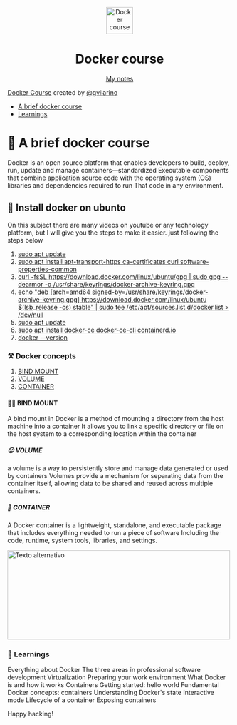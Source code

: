 <p align="center">
  <a href="https://static.platzi.com/media/achievements/badges-fundamentos-docker-c1277cec-3ef7-4557-9f83-2649bec9fe70.png" target="_blank">
    <img alt="Docker course" src="https://static.platzi.com/media/achievements/badges-fundamentos-docker-c1277cec-3ef7-4557-9f83-2649bec9fe70.png" width="60" />
  </a>
</p>
<h1 align="center">
  Docker course
</h1>
<p align="center">
  <a href="https://important-tachometer-040.notion.site/Docker-64bbcf379d704751803f1f64d2ea123b?pvs=4" target="_blank">
    My notes
  </a>
</p>

[Docker Course](https://platzi.com/cursos/docker/) created by [@gvilarino](https://twitter.com/@gvilarino) 

* [A brief docker course](#-🐳-A-brief-docker-course)
* [Learnings](#-Learnings)

# 🐳 A brief docker course

Docker is an open source platform that enables developers to build, deploy, run, update and manage containers—standardized
Executable components that combine application source code with the operating system (OS) libraries and dependencies required to run
That code in any environment.

## 🤤 Install docker on ubunto 
On this subject there are many videos on youtube or any technology platform, but I will give you the steps to make it easier.
just following the steps below
 1. [sudo apt update](#id1)
 2. [sudo apt install apt-transport-https ca-certificates curl software-properties-common](#id2)
 3. [curl -fsSL https://download.docker.com/linux/ubuntu/gpg | sudo gpg --dearmor -o /usr/share/keyrings/docker-archive-keyring.gpg](#id3)
 4. [echo "deb [arch=amd64 signed-by=/usr/share/keyrings/docker-archive-keyring.gpg] https://download.docker.com/linux/ubuntu $(lsb_release -cs) stable" | sudo tee /etc/apt/sources.list.d/docker.list > /dev/null](#id4)
 5. [sudo apt update](#id5)
 6. [sudo apt install docker-ce docker-ce-cli containerd.io](#id6)
 7. [docker --version](#id7)

### ⚒️ Docker concepts 
1. [BIND MOUNT](#id1)
2. [VOLUME](#id2)
3. [CONTAINER](#id3)

#### 😮‍💨 BIND MOUNT
A bind mount in Docker is a method of mounting a directory from the host machine into a container
It allows you to link a specific directory or file on the host system to a corresponding location within the container
##### 😐 VOLUME
 a volume is a way to persistently store and manage data generated or used by containers
 Volumes provide a mechanism for separating data from the container itself, allowing data to be shared and reused across multiple containers.

##### 🥳 CONTAINER
A Docker container is a lightweight, standalone, and executable package that includes everything needed to run a piece of software
Including the code, runtime, system tools, libraries, and settings.

 <img src="https://miro.medium.com/v2/resize:fit:1079/1*3ds-PdxGGMN-ZzJH95_lsA.png" alt="Texto alternativo" width="500" height="200">


### 🚀 Learnings

Everything about Docker
The three areas in professional software development
Virtualization
Preparing your work environment
What Docker is and how it works
Containers
Getting started: hello world
Fundamental Docker concepts: containers
Understanding Docker's state
Interactive mode
Lifecycle of a container
Exposing containers

   
Happy hacking!

